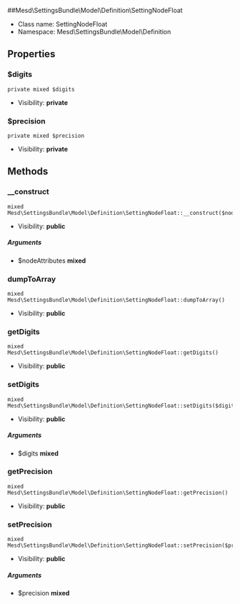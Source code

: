 ##Mesd\SettingsBundle\Model\Definition\SettingNodeFloat






* Class name: SettingNodeFloat
* Namespace: Mesd\SettingsBundle\Model\Definition





Properties
----------


### $digits

    private mixed $digits





* Visibility: **private**


### $precision

    private mixed $precision





* Visibility: **private**


Methods
-------


### __construct

    mixed Mesd\SettingsBundle\Model\Definition\SettingNodeFloat::__construct($nodeAttributes)





* Visibility: **public**


##### Arguments
* $nodeAttributes **mixed**



### dumpToArray

    mixed Mesd\SettingsBundle\Model\Definition\SettingNodeFloat::dumpToArray()





* Visibility: **public**




### getDigits

    mixed Mesd\SettingsBundle\Model\Definition\SettingNodeFloat::getDigits()





* Visibility: **public**




### setDigits

    mixed Mesd\SettingsBundle\Model\Definition\SettingNodeFloat::setDigits($digits)





* Visibility: **public**


##### Arguments
* $digits **mixed**



### getPrecision

    mixed Mesd\SettingsBundle\Model\Definition\SettingNodeFloat::getPrecision()





* Visibility: **public**




### setPrecision

    mixed Mesd\SettingsBundle\Model\Definition\SettingNodeFloat::setPrecision($precision)





* Visibility: **public**


##### Arguments
* $precision **mixed**


